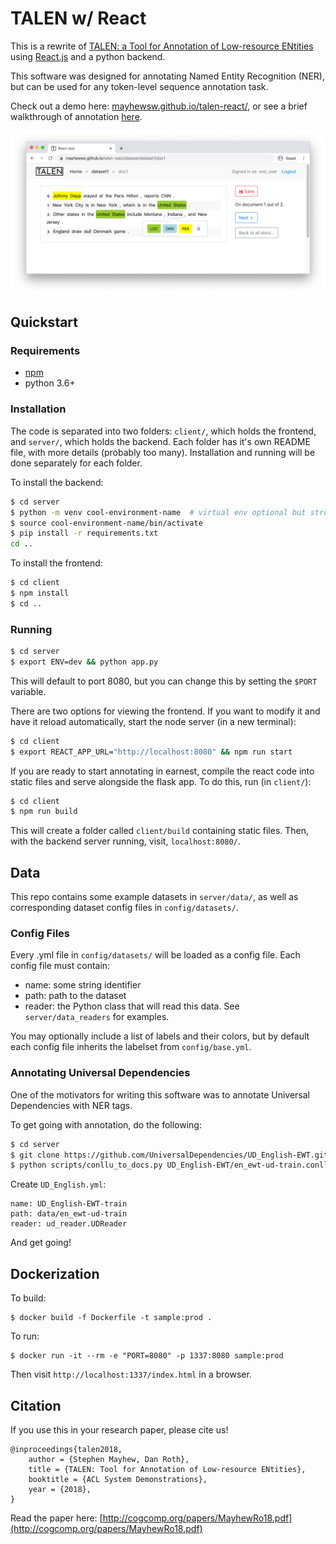 # TALEN w/ React

This is a rewrite of [TALEN: a Tool for Annotation of Low-resource ENtities](https://github.com/cogcomp/talen) using [React.js](https://reactjs.org/) and a python backend.

This software was designed for annotating Named Entity Recognition (NER), but can be used for any token-level sequence annotation task.

Check out a demo here: [mayhewsw.github.io/talen-react/](https://mayhewsw.github.io/talen-react/), or see a brief walkthrough of annotation [here](https://www.youtube.com/watch?v=LKj4b6m1hoo).

![Screenshot of web interface](/talen-screenshot.png?raw=true "Screenshot")

## Quickstart

### Requirements

- [npm](https://www.npmjs.com/get-npm)
- python 3.6+

### Installation

The code is separated into two folders: `client/`, which holds the frontend, and `server/`, which holds the backend.
Each folder has it's own README file, with more details (probably too many).
Installation and running will be done separately for each folder.

To install the backend:

```bash
$ cd server
$ python -m venv cool-environment-name  # virtual env optional but strongly recommended
$ source cool-environment-name/bin/activate
$ pip install -r requirements.txt
cd ..
```

To install the frontend:

```bash
$ cd client
$ npm install
$ cd ..
```

### Running

```bash
$ cd server
$ export ENV=dev && python app.py
```

This will default to port 8080, but you can change this by setting the `$PORT` variable.

There are two options for viewing the frontend. If you want to modify it and have it
reload automatically, start the node server (in a new terminal):

```bash
$ cd client
$ export REACT_APP_URL="http://localhost:8080" && npm run start
```

If you are ready to start annotating in earnest, compile the react code into static files and serve alongside the flask app. To do this, run (in `client/`):

```bash
$ cd client
$ npm run build
```

This will create a folder called `client/build` containing static files.
Then, with the backend server running, visit, `localhost:8080/`.

## Data

This repo contains some example datasets in `server/data/`, as well as corresponding dataset config files in `config/datasets/`.

### Config Files

Every .yml file in `config/datasets/` will be loaded as a config file. Each config file must contain:

- name: some string identifier
- path: path to the dataset
- reader: the Python class that will read this data. See `server/data_readers` for examples.

You may optionally include a list of labels and their colors, but by default each config file inherits the
labelset from `config/base.yml`.

### Annotating Universal Dependencies

One of the motivators for writing this software was to annotate Universal Dependencies with NER tags.

To get going with annotation, do the following:

```bash
$ cd server
$ git clone https://github.com/UniversalDependencies/UD_English-EWT.git
$ python scripts/conllu_to_docs.py UD_English-EWT/en_ewt-ud-train.conllu data/en_ewt-ud-train/
```

Create `UD_English.yml`:

```
name: UD_English-EWT-train
path: data/en_ewt-ud-train
reader: ud_reader.UDReader
```

And get going!



## Dockerization

To build:
```
$ docker build -f Dockerfile -t sample:prod . 
```

To run:
```
$ docker run -it --rm -e "PORT=8080" -p 1337:8080 sample:prod
```

Then visit `http://localhost:1337/index.html` in a browser.

## Citation

If you use this in your research paper, please cite us!

```
@inproceedings{talen2018,
    author = {Stephen Mayhew, Dan Roth},
    title = {TALEN: Tool for Annotation of Low-resource ENtities},
    booktitle = {ACL System Demonstrations},
    year = {2018},
}
```

Read the paper here: [http://cogcomp.org/papers/MayhewRo18.pdf](http://cogcomp.org/papers/MayhewRo18.pdf)
